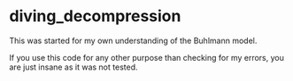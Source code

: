 # diving_decompression

This was started for my own understanding of the Buhlmann model.

If you use this code for any other purpose than checking for my errors, you are just insane as it was not tested.
